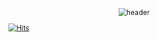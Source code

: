 <div align="center">
  
  ![header](https://capsule-render.vercel.app/api?type=cylinder&text=Hello,%20Here👋&color=FFC&fontSize=50&desc=Yujin's%20Github%20repository&fontAlign=67&descAlign=32&descAlignY=50)
</div>

[![Hits](https://hits.seeyoufarm.com/api/count/incr/badge.svg?url=https%3A%2F%2Fgithub.com%2Flyj05068&count_bg=%23FFA0A6&title_bg=%23292828&icon=github.svg&icon_color=%23E7E7E7&title=GitHub&edge_flat=false)](https://hits.seeyoufarm.com)



<!--
**lyj05068/lyj05068** is a ✨ _special_ ✨ repository because its `README.md` (this file) appears on your GitHub profile.

Here are some ideas to get you started:

- 🔭 I’m currently working on ...
- 🌱 I’m currently learning ...
- 👯 I’m looking to collaborate on ...
- 🤔 I’m looking for help with ...
- 💬 Ask me about ...
- 📫 How to reach me: ...
- 😄 Pronouns: ...
- ⚡ Fun fact: ...
-->
